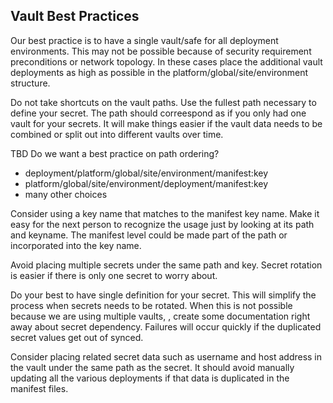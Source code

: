 ## Vault Best Practices

Our best practice is to have a single vault/safe for all deployment environments.
This may not be possible because of security requirement preconditions or network topology.
In these cases place the additional vault deployments as high as possible in the 
platform/global/site/environment structure.

Do not take shortcuts on the vault paths.   Use the fullest path necessary to define your secret.
The path should correespond as if you only had one vault for your secrets.
It will make things easier if the vault data needs to be combined or split out into different vaults over time. 

TBD Do we want a best practice on path ordering?
* deployment/platform/global/site/environment/manifest:key
* platform/global/site/environment/deployment/manifest:key
* many other choices

Consider using a key name that matches to the manifest key name.  Make it easy for the next person to recognize the usage just by looking at its path and keyname.  The manifest level could be made part of the path or incorporated into the key name.

Avoid placing multiple secrets under the same path and key.  Secret rotation is easier if there is
only one secret to worry about.

Do your best to have single definition for your secret.   This will simplify the process when 
secrets needs to be rotated.  When this is not possible because we are using multiple vaults,
, create some documentation right away about secret dependency.  Failures will occur quickly if the duplicated
secret values get out of synced.

Consider placing related secret data such as username and host address in the vault under the same path as the secret.   It should avoid manually updating all the various deployments if that data is duplicated in the manifest files.
